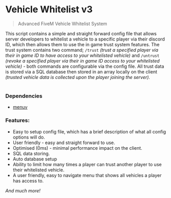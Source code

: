 # Vehicle Whitelist v3
> Advanced FiveM Vehicle Whitelist System

This script contains a simple and straight forward config file that allows server developers to whitelist a vehicle to a specific player via their discord ID, which then allows them to use the in game trust system features. The trust system contains two command; `/trust` *(trust a specified player via their in game ID to have access to your whitelisted vehicle)* and `/untrust` *(revoke a specified player via their in game ID access to your whitelisted vehicle)* - both commands are configurable via the config file. All trust data is stored via a SQL database then stored in an array locally on the client *(trusted vehicle data is collected upon the player joining the server).*<br><br>

### Dependencies
- [menuv](https://github.com/ThymonA/menuv/releases/tag/v1.4.1)
 
### Features:

- Easy to setup config file, which has a brief description of what all config options will do.
- User friendly - easy and straight forward to use.
- Optimised (0ms) - minimal performance impact on the client.
- SQL data storing.
- Auto database setup
- Ability to limit how many times a player can trust another player to use their whitelisted vehicle.
- A user friendly, easy to navigate menu that shows all vehicles a player has access to.

*And much more!*
